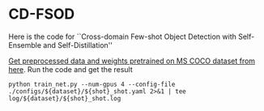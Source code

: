 # CD-FSOD
Here is the code for ``Cross-domain Few-shot Object Detection with Self-Ensemble and Self-Distillation''

[Get preprocessed data and weights pretrained on MS COCO dataset from here](URL). Run the code and get the result

    
    python train_net.py --num-gpus 4 --config-file ./configs/${dataset}/${shot}_shot.yaml 2>&1 | tee log/${dataset}/${shot}_shot.log
    

